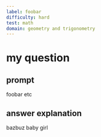 ```yaml
---
label: foobar
difficulty: hard
test: math
domain: geometry and trigonometry
---
```


# my question

## prompt

foobar etc

## answer explanation

bazbuz baby girl
